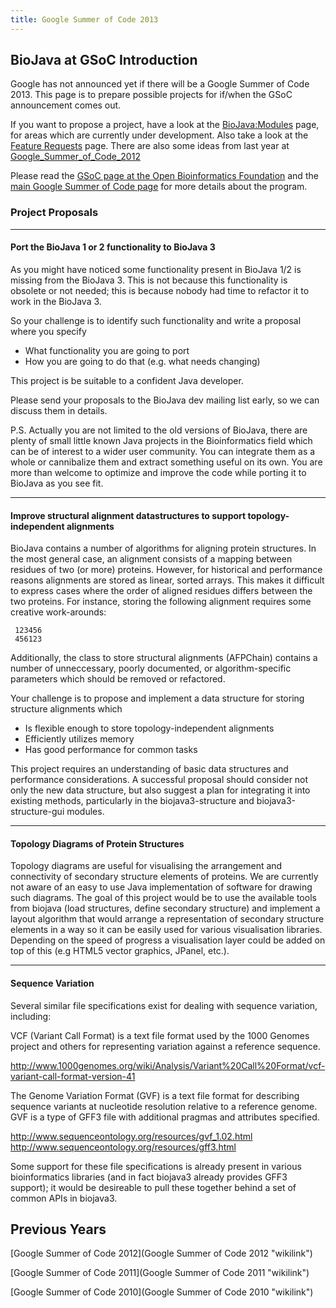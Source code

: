 ```yaml
---
title: Google Summer of Code 2013
---
```


BioJava at GSoC Introduction
----------------------------

Google has not announced yet if there will be a Google Summer of Code
2013. This page is to prepare possible projects for if/when the GSoC
announcement comes out.

If you want to propose a project, have a look at the <BioJava:Modules>
page, for areas which are currently under development. Also take a look
at the [Feature Requests](BioJava3_Feature_Requests "wikilink") page.
There are also some ideas from last year at
[Google\_Summer\_of\_Code\_2012](Google_Summer_of_Code_2012 "wikilink")

Please read the [GSoC page at the Open Bioinformatics
Foundation](http://www.open-bio.org/wiki/Google_Summer_of_Code) and the
[main Google Summer of Code page](http://code.google.com/soc) for more
details about the program.

### Project Proposals

------------------------------------------------------------------------

#### Port the BioJava 1 or 2 functionality to BioJava 3

As you might have noticed some functionality present in BioJava 1/2 is
missing from the BioJava 3. This is not because this functionality is
obsolete or not needed; this is because nobody had time to refactor it
to work in the BioJava 3.

So your challenge is to identify such functionality and write a proposal
where you specify

-   What functionality you are going to port
-   How you are going to do that (e.g. what needs changing)

This project is be suitable to a confident Java developer.

Please send your proposals to the BioJava dev mailing list early, so we
can discuss them in details.

P.S. Actually you are not limited to the old versions of BioJava, there
are plenty of small little known Java projects in the Bioinformatics
field which can be of interest to a wider user community. You can
integrate them as a whole or cannibalize them and extract something
useful on its own. You are more than welcome to optimize and improve the
code while porting it to BioJava as you see fit.

------------------------------------------------------------------------

#### Improve structural alignment datastructures to support topology-independent alignments

BioJava contains a number of algorithms for aligning protein structures.
In the most general case, an alignment consists of a mapping between
residues of two (or more) proteins. However, for historical and
performance reasons alignments are stored as linear, sorted arrays. This
makes it difficult to express cases where the order of aligned residues
differs between the two proteins. For instance, storing the following
alignment requires some creative work-arounds:

` 123456`  
` 456123`

Additionally, the class to store structural alignments (AFPChain)
contains a number of unneccessary, poorly documented, or
algorithm-specific parameters which should be removed or refactored.

Your challenge is to propose and implement a data structure for storing
structure alignments which

-   Is flexible enough to store topology-independent alignments
-   Efficiently utilizes memory
-   Has good performance for common tasks

This project requires an understanding of basic data structures and
performance considerations. A successful proposal should consider not
only the new data structure, but also suggest a plan for integrating it
into existing methods, particularly in the biojava3-structure and
biojava3-structure-gui modules.

------------------------------------------------------------------------

#### Topology Diagrams of Protein Structures

Topology diagrams are useful for visualising the arrangement and
connectivity of secondary structure elements of proteins. We are
currently not aware of an easy to use Java implementation of software
for drawing such diagrams. The goal of this project would be to use the
available tools from biojava (load structures, define secondary
structure) and implement a layout algorithm that would arrange a
representation of secondary structure elements in a way so it can be
easily used for various visualisation libraries. Depending on the speed
of progress a visualisation layer could be added on top of this (e.g
HTML5 vector graphics, JPanel, etc.).

------------------------------------------------------------------------

#### Sequence Variation

Several similar file specifications exist for dealing with sequence
variation, including:

VCF (Variant Call Format) is a text file format used by the 1000 Genomes
project and others for representing variation against a reference
sequence.

<http://www.1000genomes.org/wiki/Analysis/Variant%20Call%20Format/vcf-variant-call-format-version-41>

The Genome Variation Format (GVF) is a text file format for describing
sequence variants at nucleotide resolution relative to a reference
genome. GVF is a type of GFF3 file with additional pragmas and
attributes specified.

<http://www.sequenceontology.org/resources/gvf_1.02.html>
<http://www.sequenceontology.org/resources/gff3.html>

Some support for these file specifications is already present in various
bioinformatics libraries (and in fact biojava3 already provides GFF3
support); it would be desireable to pull these together behind a set of
common APIs in biojava3.

Previous Years
--------------

[Google Summer of Code 2012](Google Summer of Code 2012 "wikilink")

[Google Summer of Code 2011](Google Summer of Code 2011 "wikilink")

[Google Summer of Code 2010](Google Summer of Code 2010 "wikilink")

